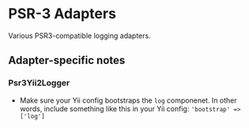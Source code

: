 # PSR-3 Adapters
Various PSR3-compatible logging adapters.


## Adapter-specific notes

### Psr3Yii2Logger
- Make sure your Yii config bootstraps the `log` componenet. In other words,
  include something like this in your Yii config:
  `'bootstrap' => ['log']`

